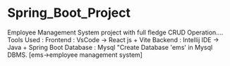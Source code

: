 # Spring_Boot_Project
Employee Management System project with full fledge CRUD Operation....
Tools Used : 
Frontend : VsCode -> React js + Vite
Backend : Intellij IDE -> Java + Spring Boot
Database : Mysql
"Create Database 'ems' in Mysql DBMS. [ems->employee management system]
